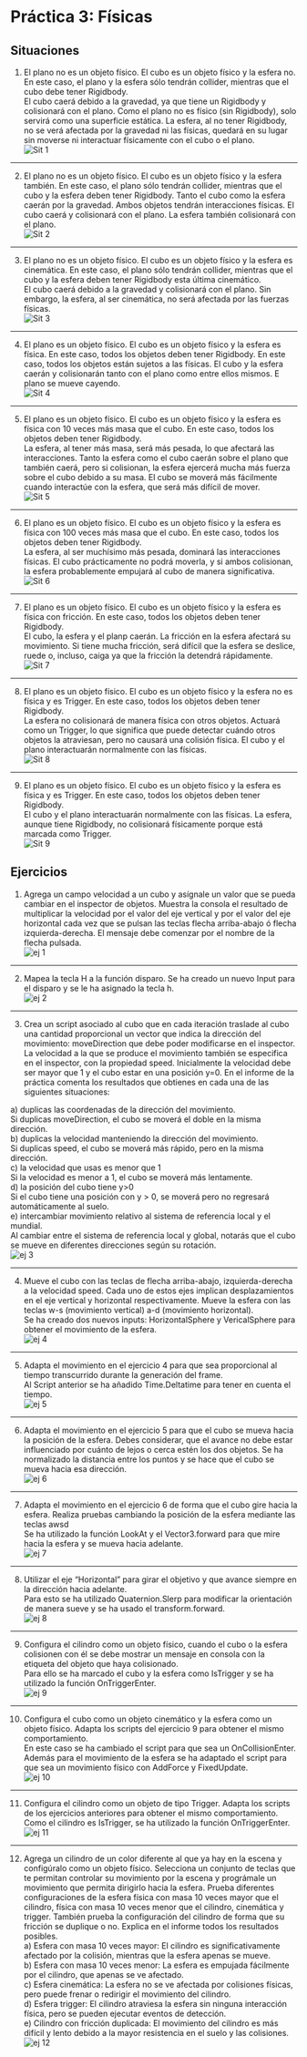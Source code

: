 # Práctica 3: Físicas
## Situaciones
1. El plano no es un objeto físico. El cubo es un objeto físico y la esfera no. En este caso, el plano y la esfera sólo tendrán collider, mientras que el cubo debe tener Rigidbody.   
El cubo caerá debido a la gravedad, ya que tiene un Rigidbody y colisionará con el plano. Como el plano no es físico (sin Rigidbody), solo servirá como una superficie estática. La esfera, al no tener Rigidbody, no se verá afectada por la gravedad ni las físicas, quedará en su lugar sin moverse ni interactuar físicamente con el cubo o el plano.  
![Sit 1](https://github.com/AdrianMoraRodriguez/p03_II_Adrian_Mora_Rodriguez/blob/main/Multimedia/sit1.gif)  
***
2. El plano no es un objeto físico. El cubo es un objeto físico y la esfera también. En este caso, el plano sólo tendrán collider, mientras que el cubo y la esfera deben tener Rigidbody. 
Tanto el cubo como la esfera caerán por la gravedad. Ambos objetos tendrán interacciones físicas. El cubo caerá y colisionará con el plano. La esfera también colisionará con el plano.  
![Sit 2](https://github.com/AdrianMoraRodriguez/p03_II_Adrian_Mora_Rodriguez/blob/main/Multimedia/sit2.gif) 
***
3. El plano no es un objeto físico. El cubo es un objeto físico y la esfera es cinemática. En este caso, el plano sólo tendrán collider, mientras que el cubo y la esfera deben tener Rigidbody esta última cinemático.  
El cubo caerá debido a la gravedad y colisionará con el plano. Sin embargo, la esfera, al ser cinemática, no será afectada por las fuerzas físicas.   
![Sit 3](https://github.com/AdrianMoraRodriguez/p03_II_Adrian_Mora_Rodriguez/blob/main/Multimedia/sit3.gif) 
***
4. El plano es un objeto físico. El cubo es un objeto físico y la esfera es física. En este caso, todos los objetos deben tener Rigidbody. 
En este caso, todos los objetos están sujetos a las físicas. El cubo y la esfera caerán y colisionarán tanto con el plano como entre ellos mismos. E plano se mueve cayendo.  
![Sit 4](https://github.com/AdrianMoraRodriguez/p03_II_Adrian_Mora_Rodriguez/blob/main/Multimedia/sit4.gif) 
***
5. El plano es un objeto físico. El cubo es un objeto físico y la esfera es física con 10 veces más masa que el cubo. En este caso, todos los objetos deben tener Rigidbody.  
La esfera, al tener más masa, será más pesada, lo que afectará las interacciones. Tanto la esfera como el cubo caerán sobre el plano que también caerá, pero si colisionan, la esfera ejercerá mucha más fuerza sobre el cubo debido a su masa. El cubo se moverá más fácilmente cuando interactúe con la esfera, que será más difícil de mover.  
![Sit 5](https://github.com/AdrianMoraRodriguez/p03_II_Adrian_Mora_Rodriguez/blob/main/Multimedia/sit5.gif)  
***
6. El plano es un objeto físico. El cubo es un objeto físico y la esfera es física con 100 veces más masa que el cubo. En este caso, todos los objetos deben tener Rigidbody.  
La esfera, al ser muchísimo más pesada, dominará las interacciones físicas. El cubo prácticamente no podrá moverla, y si ambos colisionan, la esfera probablemente empujará al cubo de manera significativa.  
![Sit 6](https://github.com/AdrianMoraRodriguez/p03_II_Adrian_Mora_Rodriguez/blob/main/Multimedia/sit6.gif)  
***
7. El plano es un objeto físico. El cubo es un objeto físico y la esfera es física con fricción. En este caso, todos los objetos deben tener Rigidbody.  
El cubo, la esfera y el planp caerán. La fricción en la esfera afectará su movimiento. Si tiene mucha fricción, será difícil que la esfera se deslice, ruede o, incluso, caiga ya que la fricción la detendrá rápidamente.  
![Sit 7](https://github.com/AdrianMoraRodriguez/p03_II_Adrian_Mora_Rodriguez/blob/main/Multimedia/sit7.gif)  
***
8. El plano es un objeto físico. El cubo es un objeto físico y la esfera no es física y es Trigger. En este caso, todos los objetos deben tener Rigidbody.  
La esfera no colisionará de manera física con otros objetos. Actuará como un Trigger, lo que significa que puede detectar cuándo otros objetos la atraviesan, pero no causará una colisión física. El cubo y el plano interactuarán normalmente con las físicas.  
![Sit 8](https://github.com/AdrianMoraRodriguez/p03_II_Adrian_Mora_Rodriguez/blob/main/Multimedia/sit8.gif)  
***
9. El plano es un objeto físico. El cubo es un objeto físico y la esfera es física y es Trigger. En este caso, todos los objetos deben tener Rigidbody.  
El cubo y el plano interactuarán normalmente con las físicas. La esfera, aunque tiene Rigidbody, no colisionará físicamente porque está marcada como Trigger.  
![Sit 9](https://github.com/AdrianMoraRodriguez/p03_II_Adrian_Mora_Rodriguez/blob/main/Multimedia/sit9.gif) 

## Ejercicios
1. Agrega un campo velocidad a un cubo y asígnale un valor que se pueda cambiar en el inspector de objetos. Muestra la consola el resultado de multiplicar la velocidad por el valor del eje vertical y por el valor del eje horizontal cada vez que se pulsan las teclas flecha arriba-abajo ó flecha izquierda-derecha. El mensaje debe comenzar por el nombre de la flecha pulsada.   
![ej 1](https://github.com/AdrianMoraRodriguez/p03_II_Adrian_Mora_Rodriguez/blob/main/Multimedia/ej1.gif)  
***
2. Mapea la tecla H a la función disparo. 
Se ha creado un nuevo Input para el disparo y se le ha asignado la tecla h.  
![ej 2](https://github.com/AdrianMoraRodriguez/p03_II_Adrian_Mora_Rodriguez/blob/main/Multimedia/ej2.PNG) 
***
3. Crea un script asociado al cubo que en cada iteración traslade al cubo una cantidad proporcional un vector que indica la dirección del movimiento: moveDirection que debe poder modificarse en el inspector.  La velocidad a la que se produce el movimiento también se especifica en el inspector, con la propiedad speed. Inicialmente la velocidad debe ser mayor que 1 y el cubo estar en una posición y=0. En el informe de la práctica comenta los resultados que obtienes en cada una de las siguientes situaciones:  

a) duplicas las coordenadas de la dirección del movimiento.  
Si duplicas moveDirection, el cubo se moverá el doble en la misma dirección.  
b) duplicas la velocidad manteniendo la dirección del movimiento.  
Si duplicas speed, el cubo se moverá más rápido, pero en la misma dirección.  
c) la velocidad que usas es menor que 1  
Si la velocidad es menor a 1, el cubo se moverá más lentamente.  
d) la posición del cubo tiene y>0  
Si el cubo tiene una posición con y > 0, se moverá pero no regresará automáticamente al suelo.  
e) intercambiar movimiento relativo al sistema de referencia local y el mundial.  
Al cambiar entre el sistema de referencia local y global, notarás que el cubo se mueve en diferentes direcciones según su rotación.  
![ej 3](https://github.com/AdrianMoraRodriguez/p03_II_Adrian_Mora_Rodriguez/blob/main/Multimedia/ej3.gif) 
***
4. Mueve el cubo con las teclas de flecha arriba-abajo, izquierda-derecha a la velocidad speed. Cada uno de estos ejes implican desplazamientos en el eje vertical y horizontal respectivamente. Mueve la esfera con las teclas w-s (movimiento vertical) a-d (movimiento horizontal).  
Se ha creado dos nuevos inputs: HorizontalSphere y VericalSphere para obtener el movimiento de la esfera.  
![ej 4](https://github.com/AdrianMoraRodriguez/p03_II_Adrian_Mora_Rodriguez/blob/main/Multimedia/ej4.gif) 
***
5. Adapta el movimiento en el ejercicio 4 para que sea proporcional al tiempo transcurrido durante la generación del frame.  
Al Script anterior se ha añadido Time.Deltatime para tener en cuenta el tiempo.  
![ej 5](https://github.com/AdrianMoraRodriguez/p03_II_Adrian_Mora_Rodriguez/blob/main/Multimedia/ej5.gif)  
***
6. Adapta el movimiento en el ejercicio 5 para que el cubo se mueva hacia la posición de la esfera. Debes considerar, que el avance no debe estar influenciado por cuánto de lejos o cerca estén los dos objetos. 
Se ha normalizado la distancia entre los puntos y se hace que el cubo se mueva hacia esa dirección.  
![ej 6](https://github.com/AdrianMoraRodriguez/p03_II_Adrian_Mora_Rodriguez/blob/main/Multimedia/ej6.gif)  
***
7. Adapta el movimiento en el ejercicio 6 de forma que el cubo gire hacia la esfera. Realiza pruebas cambiando la posición de la esfera mediante las teclas awsd  
Se ha utilizado la función LookAt y el Vector3.forward para que mire hacia la esfera y se mueva hacia adelante.  
![ej 7](https://github.com/AdrianMoraRodriguez/p03_II_Adrian_Mora_Rodriguez/blob/main/Multimedia/ej7.gif)  
***
8. Utilizar el eje “Horizontal” para girar el objetivo y que avance siempre en la dirección hacia adelante.  
Para esto se ha utilizado Quaternion.Slerp para modificar la orientación de manera sueve y se ha usado el transform.forward.  
![ej 8](https://github.com/AdrianMoraRodriguez/p03_II_Adrian_Mora_Rodriguez/blob/main/Multimedia/ej8.gif)  
***
9. Configura el cilindro como un objeto físico, cuando el cubo o la esfera colisionen con él se debe mostrar un mensaje en consola con la etiqueta del objeto que haya colisionado.  
Para ello se ha marcado el cubo y la esfera como IsTrigger y se ha utilizado la función OnTriggerEnter.  
![ej 9](https://github.com/AdrianMoraRodriguez/p03_II_Adrian_Mora_Rodriguez/blob/main/Multimedia/ej9.gif) 
***
10. Configura el cubo como un objeto cinemático y la esfera como un objeto físico. Adapta los scripts del ejercicio 9 para obtener el mismo comportamiento.  
En este caso se ha cambiado el script para que sea un OnCollisionEnter. Además para el movimiento de la esfera se ha adaptado el script para que sea un movimiento físico con AddForce y FixedUpdate.  
![ej 10](https://github.com/AdrianMoraRodriguez/p03_II_Adrian_Mora_Rodriguez/blob/main/Multimedia/ej10.gif) 
***
11. Configura el cilindro como un objeto de tipo Trigger. Adapta los scripts de los ejercicios anteriores para obtener el mismo comportamiento.  
Como el cilindro es IsTrigger, se ha utilizado la función OnTriggerEnter.  
![ej 11](https://github.com/AdrianMoraRodriguez/p03_II_Adrian_Mora_Rodriguez/blob/main/Multimedia/ej11.gif) 
***
12. Agrega un cilindro de un color diferente al que ya hay en la escena y configúralo como un objeto físico. Selecciona un conjunto de teclas que te permitan controlar su movimiento por la escena y prográmale un movimiento que permita dirigirlo hacia la esfera. Prueba diferentes configuraciones de la esfera física con masa 10 veces mayor que el cilindro, física con masa 10 veces menor que el cilindro, cinemática y trigger. También prueba la configuración del cilindro de forma que su fricción se duplique o no. Explica en el informe todos los resultados posibles.   
a) Esfera con masa 10 veces mayor: El cilindro es significativamente afectado por la colisión, mientras que la esfera apenas se mueve.  
b) Esfera con masa 10 veces menor: La esfera es empujada fácilmente por el cilindro, que apenas se ve afectado.  
c) Esfera cinemática: La esfera no se ve afectada por colisiones físicas, pero puede frenar o redirigir el movimiento del cilindro.  
d) Esfera trigger: El cilindro atraviesa la esfera sin ninguna interacción física, pero se pueden ejecutar eventos de detección.  
e) Cilindro con fricción duplicada: El movimiento del cilindro es más difícil y lento debido a la mayor resistencia en el suelo y las colisiones.  
![ej 12](https://github.com/AdrianMoraRodriguez/p03_II_Adrian_Mora_Rodriguez/blob/main/Multimedia/ej12.gif) 